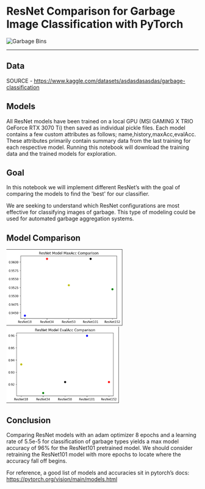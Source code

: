 # ResNet Comparison for Garbage Image Classification with PyTorch
<img src="https://external-content.duckduckgo.com/iu/?u=https%3A%2F%2Fwebstockreview.net%2Fimages%2Fgarbage-clipart-wastebin-16.png&f=1&nofb=1" alt="Garbage Bins" height="200"/>

---

## Data

SOURCE - https://www.kaggle.com/datasets/asdasdasasdas/garbage-classification

## Models

All ResNet models have been trained on a local GPU (MSI GAMING X TRIO GeForce RTX 3070 Ti) then saved as individual pickle files. Each model contains a few custom attributes as follows; name,history,maxAcc,evalAcc. These attributes primarily contain summary data from the last training for each respective model. Running this notebook will download the training data and the trained models for exploration.

## Goal

In this notebook we will implement different ResNet’s with the goal of comparing the models to find the 'best' for our classifier.

We are seeking to understand which ResNet configurations are most effective for classifying images of garbage. This type of modeling could be used for automated garbage aggregation systems.

## Model Comparison

<img src="res/MaxAcc.png" alt="MaxAcc" height="200"/> <img src="res/EvalAcc.png" alt="EvalAcc" height="200"/>

## Conclusion

Comparing ResNet models with an adam optimizer 8 epochs and a learning rate of 5.5e-5 for classification of garbage types yields a max model accuracy of 96% for the ResNet101 pretrained model. We should consider retraining the ResNet101 model with more epochs to locate where the accuracy fall off begins.

For reference, a good list of models and accuracies sit in pytorch’s docs: https://pytorch.org/vision/main/models.html

